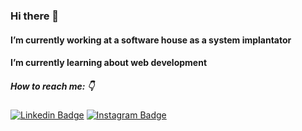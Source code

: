 ### Hi there 👋

<!--
**rsfbernardes/rsfbernardes** is a ✨ _special_ ✨ repository because its `README.md` (this file) appears on your GitHub profile.

-->

#### I’m currently working at a software house as a system implantator
#### I’m currently learning about web development  

##### How to reach me: 👇

[![Linkedin Badge](https://img.shields.io/badge/-LinkedIn-blue?style=flat-square&logo=Linkedin&logoColor=white&link=https://www.linkedin.com/in/rodrigobernardes10/)](https://www.linkedin.com/in/rodrigobernardes10/)
[![Instagram Badge](https://img.shields.io/badge/-Instagram-orange?style=flat-square&logo=Instagram&logoColor=white&link=https://www.instagram.com/rodrigosfbernardes/)](https://www.instagram.com/rodrigosfbernardes/)
